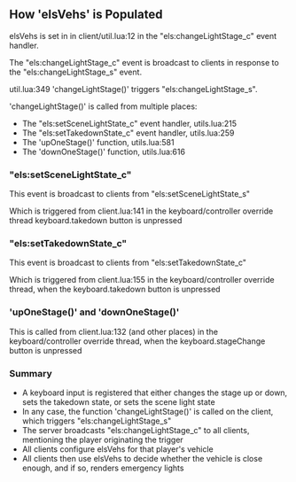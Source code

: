 
## How 'elsVehs' is Populated

elsVehs is set in in client/util.lua:12 in the "els:changeLightStage_c" event handler.

The "els:changeLightStage_c" event is broadcast to clients in response to the "els:changeLightStage_s" event.

util.lua:349 'changeLightStage()' triggers "els:changeLightStage_s".

'changeLightStage()' is called from multiple places:
- The "els:setSceneLightState_c" event handler, utils.lua:215
- The "els:setTakedownState_c" event handler, utils.lua:259
- The 'upOneStage()' function, utils.lua:581
- The 'downOneStage()' function, utils.lua:616

### "els:setSceneLightState_c"

This event is broadcast to clients from "els:setSceneLightState_s"

Which is triggered from client.lua:141 in the keyboard/controller override thread keyboard.takedown button is unpressed

### "els:setTakedownState_c"

This event is broadcast to clients from "els:setTakedownState_c"

Which is triggered from client.lua:155 in the keyboard/controller override thread, when the keyboard.takedown button is unpressed

### 'upOneStage()' and 'downOneStage()'

This is called from client.lua:132 (and other places) in the keyboard/controller override thread, when the keyboard.stageChange button is unpressed

### Summary

- A keyboard input is registered that either changes the stage up or down, sets the takedown state, or sets the scene light state
- In any case, the function 'changeLightStage()' is called on the client, which triggers "els:changeLightStage_s"
- The server broadcasts "els:changeLightStage_c" to all clients, mentioning the player originating the trigger
- All clients configure elsVehs for that player's vehicle
- All clients then use elsVehs to decide whether the vehicle is close enough, and if so, renders emergency lights
